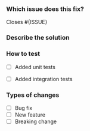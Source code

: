 <!--
  Please review our Contribution Guidelines (CONTRIBUTING.md) before creating
  an issue or submitting a PR 🙌
-->


### Which issue does this fix?
<!-- Replace {ISSUE} with the issue number you've fixed. -->

Closes #{ISSUE}



### Describe the solution
<!-- Add some details about what you did to fix the issue. -->



### How to test
<!-- Describe how to test this PR and check the boxes if you added tests -->

- [ ] Added unit tests
- [ ] Added integration tests



### Types of changes
<!-- What types of changes does your code introduce? -->

- [ ] Bug fix               <!-- non-breaking change which fixes an issue -->
- [ ] New feature           <!-- non-breaking change which adds functionality -->
- [ ] Breaking change       <!-- fix or feature that would cause existing functionality to not work as expected -->
